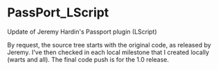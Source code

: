 PassPort_LScript
================

Update of Jeremy Hardin's Passport plugin (LScript)

By request, the source tree starts with the original code, as released by Jeremy. I've then checked in each local milestone that I created locally (warts and all). The final code push is for the 1.0 release.